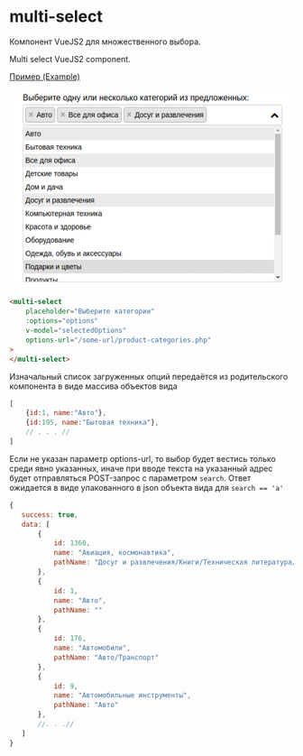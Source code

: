# multi-select
Компонент VueJS2 для множественного выбора.
 
Multi select VueJS2 component.

[Пример (Example)](http://insbor.ru/vue/multi-select/ "Component example")

![Пример (example)](https://raw.githubusercontent.com/va-fursenko/multi-select/master/example/multi-select-example.png "Пример (example)")

```html
<multi-select
    placeholder="Выберите категории"
    :options="options"
    v-model="selectedOptions"
    options-url="/some-url/product-categories.php"
>
</multi-select>
```

Изначальный список загруженных опций передаётся из родительского компонента в виде массива объектов вида 
```js
[
    {id:1, name:"Авто"},
    {id:195, name:"Бытовая техника"},
    // . . . //
]
```
Если не указан параметр options-url, то выбор будет вестись только среди явно указанных, 
иначе при вводе текста на указанный адрес будет отправляться POST-запрос с параметром `search`. 
Ответ ожидается в виде упакованного в json объекта вида для `search == 'а'`
 ```js
{
    success: true,
    data: [
        {
            id: 1360,
            name: "Авиация, космонавтика",
            pathName: "Досуг и развлечения/Книги/Техническая литература/Транспорт"
        },
        {
            id: 1,
            name: "Авто",
            pathName: ""
        },
        {
            id: 176,
            name: "Автомобили",
            pathName: "Авто/Транспорт"
        },
        {
            id: 9,
            name: "Автомобильные инструменты",
            pathName: "Авто"
        },
        //. . .// 
    ]
}
```
